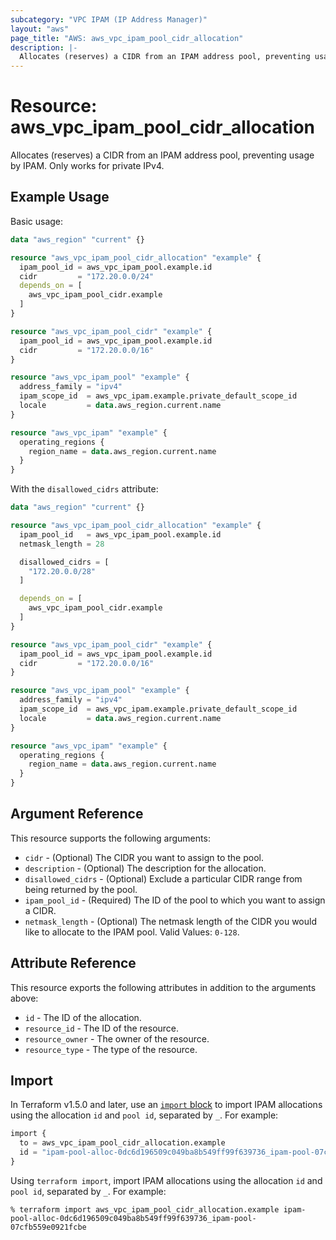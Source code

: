 ```yaml
---
subcategory: "VPC IPAM (IP Address Manager)"
layout: "aws"
page_title: "AWS: aws_vpc_ipam_pool_cidr_allocation"
description: |-
  Allocates (reserves) a CIDR from an IPAM address pool, preventing usage by IPAM.
---
```


# Resource: aws_vpc_ipam_pool_cidr_allocation

Allocates (reserves) a CIDR from an IPAM address pool, preventing usage by IPAM. Only works for private IPv4.

## Example Usage

Basic usage:

```terraform
data "aws_region" "current" {}

resource "aws_vpc_ipam_pool_cidr_allocation" "example" {
  ipam_pool_id = aws_vpc_ipam_pool.example.id
  cidr         = "172.20.0.0/24"
  depends_on = [
    aws_vpc_ipam_pool_cidr.example
  ]
}

resource "aws_vpc_ipam_pool_cidr" "example" {
  ipam_pool_id = aws_vpc_ipam_pool.example.id
  cidr         = "172.20.0.0/16"
}

resource "aws_vpc_ipam_pool" "example" {
  address_family = "ipv4"
  ipam_scope_id  = aws_vpc_ipam.example.private_default_scope_id
  locale         = data.aws_region.current.name
}

resource "aws_vpc_ipam" "example" {
  operating_regions {
    region_name = data.aws_region.current.name
  }
}
```

With the `disallowed_cidrs` attribute:

```terraform
data "aws_region" "current" {}

resource "aws_vpc_ipam_pool_cidr_allocation" "example" {
  ipam_pool_id   = aws_vpc_ipam_pool.example.id
  netmask_length = 28

  disallowed_cidrs = [
    "172.20.0.0/28"
  ]

  depends_on = [
    aws_vpc_ipam_pool_cidr.example
  ]
}

resource "aws_vpc_ipam_pool_cidr" "example" {
  ipam_pool_id = aws_vpc_ipam_pool.example.id
  cidr         = "172.20.0.0/16"
}

resource "aws_vpc_ipam_pool" "example" {
  address_family = "ipv4"
  ipam_scope_id  = aws_vpc_ipam.example.private_default_scope_id
  locale         = data.aws_region.current.name
}

resource "aws_vpc_ipam" "example" {
  operating_regions {
    region_name = data.aws_region.current.name
  }
}
```

## Argument Reference

This resource supports the following arguments:

* `cidr` - (Optional) The CIDR you want to assign to the pool.
* `description` - (Optional) The description for the allocation.
* `disallowed_cidrs` - (Optional) Exclude a particular CIDR range from being returned by the pool.
* `ipam_pool_id` - (Required) The ID of the pool to which you want to assign a CIDR.
* `netmask_length` - (Optional) The netmask length of the CIDR you would like to allocate to the IPAM pool. Valid Values: `0-128`.

## Attribute Reference

This resource exports the following attributes in addition to the arguments above:

* `id` - The ID of the allocation.
* `resource_id` - The ID of the resource.
* `resource_owner` - The owner of the resource.
* `resource_type` - The type of the resource.

## Import

In Terraform v1.5.0 and later, use an [`import` block](https://developer.hashicorp.com/terraform/language/import) to import IPAM allocations using the allocation `id` and `pool id`, separated by `_`. For example:

```terraform
import {
  to = aws_vpc_ipam_pool_cidr_allocation.example
  id = "ipam-pool-alloc-0dc6d196509c049ba8b549ff99f639736_ipam-pool-07cfb559e0921fcbe"
}
```

Using `terraform import`, import IPAM allocations using the allocation `id` and `pool id`, separated by `_`. For example:

```console
% terraform import aws_vpc_ipam_pool_cidr_allocation.example ipam-pool-alloc-0dc6d196509c049ba8b549ff99f639736_ipam-pool-07cfb559e0921fcbe
```
